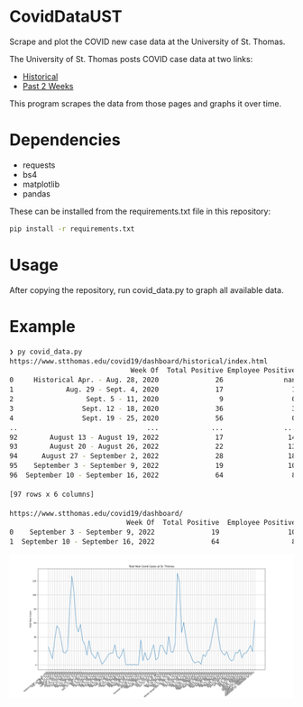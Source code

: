 # CovidDataUST
Scrape and plot the COVID new case data at the University of St. Thomas.

The University of St. Thomas posts COVID case data at two links:
- [Historical](https://www.stthomas.edu/covid19/dashboard/historical/index.html)
- [Past 2 Weeks](https://www.stthomas.edu/covid19/dashboard/)

This program scrapes the data from those pages and graphs it over time.

# Dependencies
- requests
- bs4
- matplotlib
- pandas

These can be installed from the requirements.txt file in this repository:
```sh
pip install -r requirements.txt
```

# Usage
After copying the repository, run covid_data.py to graph all available data.

# Example
```sh
❯ py covid_data.py
https://www.stthomas.edu/covid19/dashboard/historical/index.html
                              Week Of  Total Positive Employee Positive  Student Positive Primary Campus  (Minneapolis) Primary Campus  (St. Paul)
0     Historical Apr. - Aug. 28, 2020              26               nan                26                           nan                        nan
1             Aug. 29 - Sept. 4, 2020              17                 1                16                             0                         17
2                  Sept. 5 - 11, 2020               9                 0                 9                             2                          7
3                 Sept. 12 - 18, 2020              36                 3                33                             2                         34
4                 Sept. 19 - 25, 2020              56                 0                56                             4                         52
..                                ...             ...               ...               ...                           ...                        ...
92        August 13 - August 19, 2022              17                14                 3                             4                         13
93        August 20 - August 26, 2022              22                13                 9                             2                         20
94      August 27 - September 2, 2022              28                18                10                             3                         25
95    September 3 - September 9, 2022              19                10                 9                             3                         16
96  September 10 - September 16, 2022              64                 8                56                            16                         48

[97 rows x 6 columns]

https://www.stthomas.edu/covid19/dashboard/
                             Week Of  Total Positive  Employee Positive  Student Positive  Minneapolis Campus  St. Paul Campus
0    September 3 - September 9, 2022              19                 10                 9                   3               16
1  September 10 - September 16, 2022              64                  8                56                  16               48
```

![Plot of COVID data from April 2020 to September 16, 2022](https://github.com/Ajstros/CovidDataUST/blob/main/example_plot.png)
